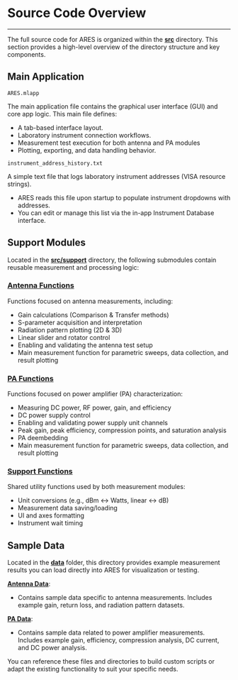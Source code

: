 # Source Code Overview

---

The full source code for ARES is organized within the **[src](https://github.com/AlexDCode/AutomatedRadioEvaluationSuite/tree/main/src)** directory. This section provides a high-level overview of the directory structure and key components.

## Main Application

`ARES.mlapp`

The main application file contains the graphical user interface (GUI) and core app logic. This main file defines:

* A tab-based interface layout.
* Laboratory instrument connection workflows.
* Measurement test execution for both antenna and PA modules
* Plotting, exporting, and data handling behavior.

`instrument_address_history.txt`

A simple text file that logs laboratory instrument addresses (VISA resource strings).

* ARES reads this file upon startup to populate instrument dropdowns with addresses.
* You can edit or manage this list via the in-app Instrument Database interface.

## Support Modules

Located in the **[src/support](https://github.com/AlexDCode/AutomatedRadioEvaluationSuite/tree/main/src/support)** directory, the following submodules contain reusable measurement and processing logic:

### **[Antenna Functions](https://github.com/AlexDCode/AutomatedRadioEvaluationSuite/tree/main/src/support/AntennaFunctions)**

Functions focused on antenna measurements, including:

* Gain calculations (Comparison & Transfer methods)
* S-parameter acquisition and interpretation
* Radiation pattern plotting (2D & 3D)
* Linear slider and rotator control
* Enabling and validating the antenna test setup
* Main measurement function for parametric sweeps, data collection, and result plotting

### **[PA Functions](https://github.com/AlexDCode/AutomatedRadioEvaluationSuite/tree/main/src/support/PAFunctions)**

Functions focused on power amplifier (PA) characterization:

* Measuring DC power, RF power, gain, and efficiency
* DC power supply control
* Enabling and validating power supply unit channels
* Peak gain, peak efficiency, compression points, and saturation analysis
* PA deembedding
* Main measurement function for parametric sweeps, data collection, and result plotting

### **[Support Functions](https://github.com/AlexDCode/AutomatedRadioEvaluationSuite/tree/main/src/support/SupportFunctions)**

Shared utility functions used by both measurement modules:

* Unit conversions (e.g., dBm ↔ Watts, linear ↔ dB)
* Measurement data saving/loading
* UI and axes formatting
* Instrument wait timing

## Sample Data

Located in the **[data](https://github.com/AlexDCode/AutomatedRadioEvaluationSuite/tree/main/data)** folder, this directory provides example measurement results you can load directly into ARES for visualization or testing.

**[Antenna Data](https://github.com/AlexDCode/AutomatedRadioEvaluationSuite/tree/main/data/Antenna)**:
- Contains sample data specific to antenna measurements. Includes example gain, return loss, and radiation pattern datasets.

**[PA Data](https://github.com/AlexDCode/AutomatedRadioEvaluationSuite/tree/main/data/PA)**:
- Contains sample data related to power amplifier measurements. Includes example gain, efficiency, compression analysis, DC current, and DC power analysis.

You can reference these files and directories to build custom scripts or adapt the existing functionality to suit your specific needs.
